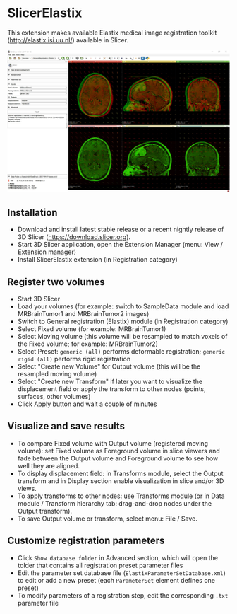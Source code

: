 # SlicerElastix
This extension makes available Elastix medical image registration toolkit (http://elastix.isi.uu.nl/) available in Slicer.

![](Screenshot01.jpg)

## Installation

* Download and install latest stable release or a recent nightly release of 3D Slicer (https://download.slicer.org).
* Start 3D Slicer application, open the Extension Manager (menu: View / Extension manager)
* Install SlicerElastix extension (in Registration category)

## Register two volumes

* Start 3D Slicer
* Load your volumes (for example: switch to SampleData module and load MRBrainTumor1 and MRBrainTumor2 images)
* Switch to General registration (Elastix) module (in Registration category)
* Select Fixed volume (for example: MRBrainTumor1)
* Select Moving volume (this volume will be resampled to match voxels of the Fixed volume; for example: MRBrainTumor2)
* Select Preset: `generic (all)` performs deformable registration; `generic rigid (all)` performs rigid registration
* Select "Create new Volume" for Output volume (this will be the resampled moving volume)
* Select "Create new Transform" if later you want to visualize the displacement field or apply the transform to other nodes (points, surfaces, other volumes)
* Click Apply button and wait a couple of minutes

## Visualize and save results
* To compare Fixed volume with Output volume (registered moving volume): set Fixed volume as Foreground volume in slice viewers and fade between the Output volume and Foreground volume to see how well they are aligned.
* To display displacement field: in Transforms module, select the Output transform and in Display section enable visualization in slice and/or 3D views.
* To apply transforms to other nodes: use Transforms module (or in Data module / Transform hierarchy tab: drag-and-drop nodes under the Output transform).
* To save Output volume or transform, select menu: File / Save.


## Customize registration parameters

* Click `Show database folder` in Advanced section, which will open the tolder that contains all registration preset parameter files
* Edit the parameter set database file (`ElastixParameterSetDatabase.xml`) to edit or add a new preset (each `ParameterSet` element defines one preset)
* To modify parameters of a registration step, edit the corresponding `.txt` parameter file
